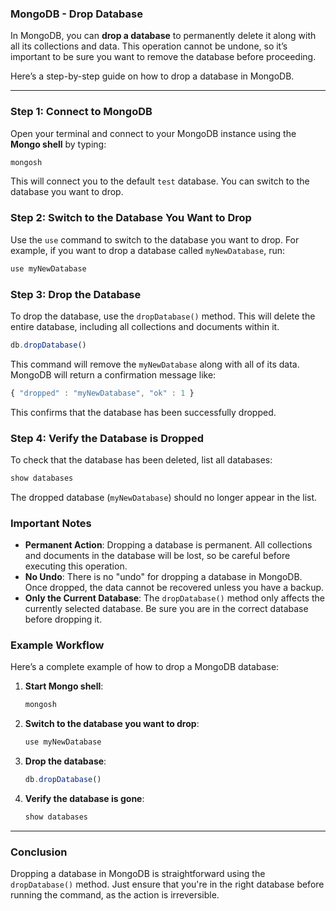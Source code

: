 ### **MongoDB - Drop Database**

In MongoDB, you can **drop a database** to permanently delete it along with all its collections and data. This operation cannot be undone, so it’s important to be sure you want to remove the database before proceeding.

Here’s a step-by-step guide on how to drop a database in MongoDB.

---

### **Step 1: Connect to MongoDB**

Open your terminal and connect to your MongoDB instance using the **Mongo shell** by typing:

```bash
mongosh
```

This will connect you to the default `test` database. You can switch to the database you want to drop.

### **Step 2: Switch to the Database You Want to Drop**

Use the `use` command to switch to the database you want to drop. For example, if you want to drop a database called `myNewDatabase`, run:

```javascript
use myNewDatabase
```

### **Step 3: Drop the Database**

To drop the database, use the `dropDatabase()` method. This will delete the entire database, including all collections and documents within it.

```javascript
db.dropDatabase()
```

This command will remove the `myNewDatabase` along with all of its data. MongoDB will return a confirmation message like:

```javascript
{ "dropped" : "myNewDatabase", "ok" : 1 }
```

This confirms that the database has been successfully dropped.

### **Step 4: Verify the Database is Dropped**

To check that the database has been deleted, list all databases:

```javascript
show databases
```

The dropped database (`myNewDatabase`) should no longer appear in the list.

### **Important Notes**

- **Permanent Action**: Dropping a database is permanent. All collections and documents in the database will be lost, so be careful before executing this operation.
- **No Undo**: There is no "undo" for dropping a database in MongoDB. Once dropped, the data cannot be recovered unless you have a backup.
- **Only the Current Database**: The `dropDatabase()` method only affects the currently selected database. Be sure you are in the correct database before dropping it.

### **Example Workflow**

Here’s a complete example of how to drop a MongoDB database:

1. **Start Mongo shell**:

   ```bash
   mongosh
   ```

2. **Switch to the database you want to drop**:

   ```javascript
   use myNewDatabase
   ```

3. **Drop the database**:

   ```javascript
   db.dropDatabase()
   ```

4. **Verify the database is gone**:

   ```javascript
   show databases
   ```

---

### **Conclusion**

Dropping a database in MongoDB is straightforward using the `dropDatabase()` method. Just ensure that you're in the right database before running the command, as the action is irreversible.
